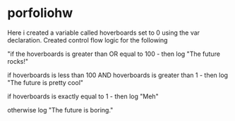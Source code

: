 # porfoliohw

Here i created a variable called hoverboards set to 0 using the var declaration.
Created control flow logic for the following

"if the hoverboards is greater than OR equal to 100 - then log "The future rocks!"

if hoverboards is less than 100 AND hoverboards is greater than 1 - then log "The future is pretty cool"

if hoverboards is exactly equal to 1 - then log "Meh"

otherwise log "The future is boring."
